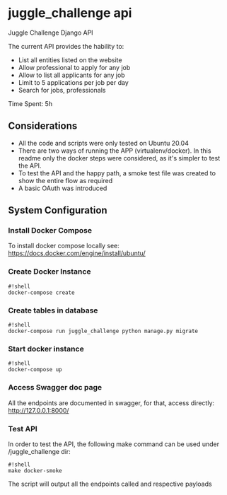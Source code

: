 # juggle_challenge api
Juggle Challenge Django API

The current API provides the hability to:

 - List all entities listed on the website
 - Allow professional to apply for any job
 - Allow to list all applicants for any job
 - Limit to 5 applications per job per day
 - Search for jobs, professionals

Time Spent: 5h

## Considerations ##

 - All the code and scripts were only tested on Ubuntu 20.04
 - There are two ways of running the APP (virtualenv/docker). In this readme only the docker steps were considered, as it's simpler to test the API.
 - To test the API and the happy path, a smoke test file was created to show the entire flow as required
 - A basic OAuth was introduced 

## System Configuration ##

### Install Docker Compose ###

To install docker compose locally see: 
https://docs.docker.com/engine/install/ubuntu/

### Create Docker Instance ###

```
#!shell
docker-compose create
```

### Create tables in database ###

```
#!shell
docker-compose run juggle_challenge python manage.py migrate
```

### Start docker instance ###

```
#!shell
docker-compose up
```


### Access Swagger doc page ###

 All the endpoints are documented in swagger, for that, access directly: http://127.0.0.1:8000/

### Test API ###

In order to test the API, the following make command can be used under /juggle_challenge dir:

```
#!shell
make docker-smoke
```

The script will output all the endpoints called and respective payloads